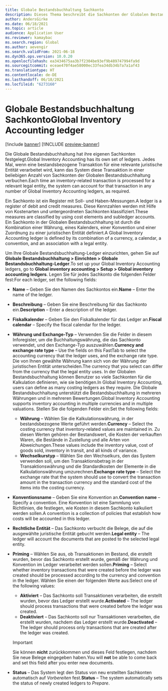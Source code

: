 ```yaml
---
title: Globale Bestandsbuchhaltung Sachkonto
description: Dieses Thema beschreibt die Sachkonten der Globalen Bestandsbuchhaltung, die durch eine Kombination aus einer Währung, einem Kalender, einer Konvention und einer Zuordnung zu einer juristischen Entität definiert sind.
author: AndersGirke
ms.date: 06/18/2021
ms.topic: article
audience: Application User
ms.reviewer: kamaybac
ms.search.region: Global
ms.author: aevengir
ms.search.validFrom: 2021-06-18
ms.dyn365.ops.version: 10.0.20
ms.openlocfilehash: ea3434675aa3b7f2304be93ef9b489747994fa9d
ms.sourcegitcommit: eceae470f4ae58000ec33fea34db34b7a7a1af43
ms.translationtype: HT
ms.contentlocale: de-DE
ms.lasthandoff: 06/18/2021
ms.locfileid: "6273160"
---
```

# <a name="global-inventory-accounting-ledger"></a><span data-ttu-id="de0c4-103">Globale Bestandsbuchhaltung Sachkonto</span><span class="sxs-lookup"><span data-stu-id="de0c4-103">Global Inventory Accounting ledger</span></span>

[!include [banner](../includes/banner.md)]
[!INCLUDE [preview-banner](../includes/preview-banner.md)]

<span data-ttu-id="de0c4-104">Die Globale Bestandsbuchhaltung hat ihre eigenen Sachkonten festgelegt.</span><span class="sxs-lookup"><span data-stu-id="de0c4-104">Global Inventory Accounting has its own set of ledgers.</span></span> <span data-ttu-id="de0c4-105">Jedes Mal, wenn eine bestandsbezogene Transaktion für eine relevante juristische Entität verarbeitet wird, kann das System diese Transaktion in einer beliebigen Anzahl von Sachkonten der Globalen Bestandsbuchhaltung verbuchen.</span><span class="sxs-lookup"><span data-stu-id="de0c4-105">Each time an inventory-related transaction is processed for a relevant legal entity, the system can account for that transaction in any number of Global Inventory Accounting ledgers, as required.</span></span>

<span data-ttu-id="de0c4-106">Ein Sachkonto ist ein Register mit Soll- und Haben-Messungen.</span><span class="sxs-lookup"><span data-stu-id="de0c4-106">A ledger is a register of debit and credit measures.</span></span> <span data-ttu-id="de0c4-107">Diese Kennzahlen werden mit Hilfe von Kostenarten und untergeordneten Sachkonten klassifiziert.</span><span class="sxs-lookup"><span data-stu-id="de0c4-107">These measures are classified by using cost elements and subledger accounts.</span></span> <span data-ttu-id="de0c4-108">Ein Sachkonto in der Globalen Bestandsbuchhaltung ist durch die Kombination einer Währung, eines Kalenders, einer Konvention und einer Zuordnung zu einer juristischen Entität definiert.</span><span class="sxs-lookup"><span data-stu-id="de0c4-108">A Global Inventory Accounting ledger is defined by its combination of a currency, a calendar, a convention, and an association with a legal entity.</span></span>

<span data-ttu-id="de0c4-109">Um Ihre Globale Bestandsbuchhaltung-Ledger einzurichten, gehen Sie auf **Globale Bestandsbuchhaltung \> Einrichten \> Globale Bestandsbuchhaltung-Ledger**.</span><span class="sxs-lookup"><span data-stu-id="de0c4-109">To set up your Global Inventory Accounting ledgers, go to **Global inventory accounting \> Setup \> Global inventory accounting ledgers**.</span></span> <span data-ttu-id="de0c4-110">Legen Sie für jedes Sachkonto die folgenden Felder fest:</span><span class="sxs-lookup"><span data-stu-id="de0c4-110">For each ledger, set the following fields:</span></span>

- <span data-ttu-id="de0c4-111">**Name** – Geben Sie den Namen des Sachkontos ein.</span><span class="sxs-lookup"><span data-stu-id="de0c4-111">**Name** – Enter the name of the ledger.</span></span>
- <span data-ttu-id="de0c4-112">**Beschreibung** – Geben Sie eine Beschreibung für das Sachkonto ein.</span><span class="sxs-lookup"><span data-stu-id="de0c4-112">**Description** – Enter a description of the ledger.</span></span>
- <span data-ttu-id="de0c4-113">**Fiskalkalender** – Geben Sie den Fiskalkalender für das Ledger an.</span><span class="sxs-lookup"><span data-stu-id="de0c4-113">**Fiscal calendar** – Specify the fiscal calendar for the ledger.</span></span>
- <span data-ttu-id="de0c4-114">**Währung und Exchange-Typ** – Verwenden Sie die Felder in diesem Inforegister, um die Buchhaltungswährung, die das Sachkonto verwendet, und den Exchange-Typ auszuwählen.</span><span class="sxs-lookup"><span data-stu-id="de0c4-114">**Currency and exchange rate type** – Use the fields on this FastTab to select the accounting currency that the ledger uses, and the exchange rate type.</span></span> <span data-ttu-id="de0c4-115">Die von Ihnen gewählte Währung kann sich von der Währung der juristischen Entität unterscheiden.</span><span class="sxs-lookup"><span data-stu-id="de0c4-115">The currency that you select can differ from the currency that the legal entity uses.</span></span> <span data-ttu-id="de0c4-116">In der Globalen Bestandsbuchhaltung können Benutzer so viele Sachkonten für die Kalkulation definieren, wie sie benötigen.</span><span class="sxs-lookup"><span data-stu-id="de0c4-116">In Global Inventory Accounting, users can define as many costing ledgers as they require.</span></span> <span data-ttu-id="de0c4-117">Die Globale Bestandsbuchhaltung unterstützt die Bestandsbuchhaltung in mehreren Währungen und in mehreren Bewertungen.</span><span class="sxs-lookup"><span data-stu-id="de0c4-117">Global Inventory Accounting supports inventory accounting in multiple currencies and in multiple valuations.</span></span> <span data-ttu-id="de0c4-118">Stellen Sie die folgenden Felder ein:</span><span class="sxs-lookup"><span data-stu-id="de0c4-118">Set the following fields:</span></span>

    - <span data-ttu-id="de0c4-119">**Währung** – Wählen Sie die Kalkulationswährung, in der bestandsbezogene Werte geführt werden.</span><span class="sxs-lookup"><span data-stu-id="de0c4-119">**Currency** – Select the costing currency that inventory-related values are maintained in.</span></span> <span data-ttu-id="de0c4-120">Zu diesen Werten gehören der Bestandswert, die Kosten der verkauften Waren, die Bestände in Zustellung und alle Arten von Abweichungen.</span><span class="sxs-lookup"><span data-stu-id="de0c4-120">These values include the inventory value, cost of goods sold, inventory in transit, and all kinds of variance.</span></span>
    - <span data-ttu-id="de0c4-121">**Wechselkurstyp** – Wählen Sie den Wechselkurs, den das System verwenden soll, um den Transaktionsbetrag in der Transaktionswährung und die Standardkosten der Elemente in die Kalkulationswährung umzurechnen.</span><span class="sxs-lookup"><span data-stu-id="de0c4-121">**Exchange rate type** – Select the exchange rate that the system should use to convert the transaction amount in the transaction currency and the standard cost of the items into the costing currency.</span></span>

- <span data-ttu-id="de0c4-122">**Konventionsname** – Geben Sie eine Konvention an.</span><span class="sxs-lookup"><span data-stu-id="de0c4-122">**Convention name** – Specify a convention.</span></span> <span data-ttu-id="de0c4-123">Eine Konvention ist eine Sammlung von Richtlinien, die festlegen, wie Kosten in diesem Sachkonto kalkuliert werden sollen.</span><span class="sxs-lookup"><span data-stu-id="de0c4-123">A convention is a collection of policies that establish how costs will be accounted in this ledger.</span></span>
- <span data-ttu-id="de0c4-124">**Rechtliche Entität** – Das Sachkonto verbucht die Belege, die auf die ausgewählte juristische Entität gebucht werden.</span><span class="sxs-lookup"><span data-stu-id="de0c4-124">**Legal entity** – The ledger will account the documents that are posted to the selected legal entity.</span></span>
- <span data-ttu-id="de0c4-125">**Priming** – Wählen Sie aus, ob Transaktionen im Bestand, die erstellt wurden, bevor das Sachkonto erstellt wurde, gemäß der Währung und Konvention im Ledger verarbeitet werden sollen.</span><span class="sxs-lookup"><span data-stu-id="de0c4-125">**Priming** – Select whether inventory transactions that were created before the ledger was created should be processed according to the currency and convention in the ledger.</span></span> <span data-ttu-id="de0c4-126">Wählen Sie einen der folgenden Werte aus:</span><span class="sxs-lookup"><span data-stu-id="de0c4-126">Select one of the following values:</span></span>

    - <span data-ttu-id="de0c4-127">**Aktiviert** – Das Sachkonto soll Transaktionen verarbeiten, die erstellt wurden, bevor das Ledger erstellt wurde.</span><span class="sxs-lookup"><span data-stu-id="de0c4-127">**Activated** – The ledger should process transactions that were created before the ledger was created.</span></span>
    - <span data-ttu-id="de0c4-128">**Deaktiviert** – Das Sachkonto soll nur Transaktionen verarbeiten, die erstellt wurden, nachdem das Ledger erstellt wurde.</span><span class="sxs-lookup"><span data-stu-id="de0c4-128">**Deactivated** – The ledger should process only transactions that are created after the ledger was created.</span></span>

    > [!IMPORTANT]
    > <span data-ttu-id="de0c4-129">Sie können **nicht** zurückkommen und dieses Feld festlegen, nachdem Sie neue Belege eingegeben haben.</span><span class="sxs-lookup"><span data-stu-id="de0c4-129">You will **not** be able to come back and set this field after you enter new documents.</span></span>

- <span data-ttu-id="de0c4-130">**Status** – Das System legt den Status von neu erstellten Sachkonten automatisch auf *Vorbereiten* fest.</span><span class="sxs-lookup"><span data-stu-id="de0c4-130">**Status** – The system automatically sets the status of newly created ledgers to *Prepare*.</span></span>
